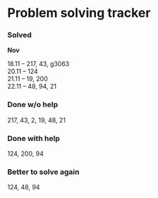# Problem solving tracker 

### Solved

**Nov**

18.11 – 217, 43, g3063   
20.11 – 124  
21.11 – 19, 200    
22.11 – 48, 94, 21

### Done w/o help
217, 43, 2, 19, 48, 21

### Done with help
124, 200, 94

### Better to solve again
124, 48, 94
